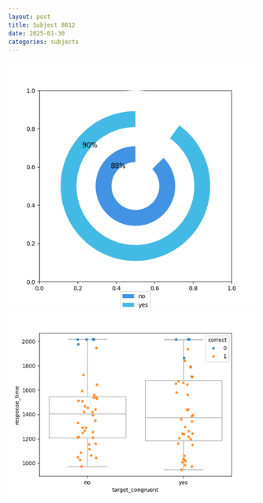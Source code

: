 ```yaml
---
layout: post
title: Subject 8012
date: 2025-01-30
categories: subjects
---
```


![](data/8012/run-14/8012_accuracy_target_congruence.png)
![](data/8012/run-14/8012_rt_congruence.png)
